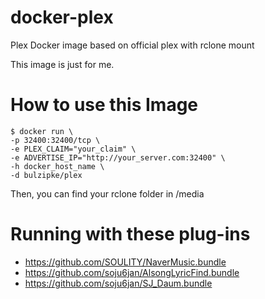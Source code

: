 # docker-plex
Plex Docker image based on official plex with rclone mount

This image is just for me.

# How to use this Image
```console
$ docker run \
-p 32400:32400/tcp \
-e PLEX_CLAIM="your_claim" \
-e ADVERTISE_IP="http://your_server.com:32400" \
-h docker_host_name \
-d bulzipke/plex
```

Then, you can find your rclone folder in /media


# Running with these plug-ins
* https://github.com/SOULITY/NaverMusic.bundle
* https://github.com/soju6jan/AlsongLyricFind.bundle
* https://github.com/soju6jan/SJ_Daum.bundle
